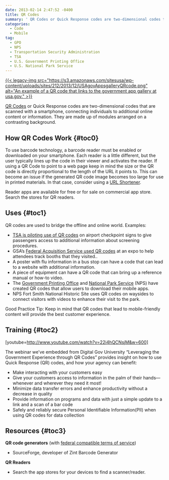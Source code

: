 ```yaml
---
date: 2013-02-14 2:47:52 -0400
title: QR Codes
summary: ' QR Codes or Quick Response codes are two-dimensional codes that are scanned with a smartphone, connecting individuals to additional online content or information. They are made up of modules arranged on a contrasting background. How QR Codes'
categories:
  - Code
  - Mobile
tag:
  - GPO
  - NPS
  - Transportation Security Administration
  - TSA
  - U.S. Government Printing Office
  - U.S. National Park Service
---
```


[{{< legacy-img src="https://s3.amazonaws.com/sitesusa/wp-content/uploads/sites/212/2013/12/USAgovAppsgalleryQRcode.png" alt="An example of a QR code that links to the government app gallery at usa.gov." >}}](https://s3.amazonaws.com/sitesusa/wp-content/uploads/sites/212/2013/12/USAgovAppsgalleryQRcode.png)

[QR Codes](http://en.wikipedia.org/wiki/QR_codes) or Quick Response codes are two-dimensional codes that are scanned with a smartphone, connecting individuals to additional online content or information. They are made up of modules arranged on a contrasting background.

## <a name="x-How QR Codes Work"></a>How QR Codes Work {#toc0}

To use barcode technology, a barcode reader must be enabled or downloaded on your smartphone. Each reader is a little different, but the user typically lines up the code in their viewer and activates the reader. If using a QR Code to point to a web page keep in mind the size or the QR code is directly proportional to the length of the URL it points to. This can become an issue if the generated QR code image becomes too large for use in printed materials. In that case, consider using a [URL Shortener](https://www.WHATEVER/2013/12/20/gov-url-shorteners-and-how-to-use-them/ "Gov URL Shorteners and How to Use Them").

Reader apps are available for free or for sale on commercial app store. Search the stores for QR readers.

## Uses {#toc1}

QR codes are used to bridge the offline and online world. Examples:

  * [TSA is piloting use of QR codes](http://www.tsa.gov/press/qr_codes.shtm) on airport checkpoint signs to give passengers access to additional information about screening procedures.
  * GSA&#8217;s [Federal Acquisition Service used QR codes](https://www.WHATEVER/2013/03/07/gsa-fas-qr-code/ "GSA FAS QR Code") at an expo to help attendees track booths that they visited..
  * A poster with flu information in a bus stop can have a code that can lead to a website with additional information.
  * A piece of equipment can have a QR code that can bring up a reference manual or how-to video.
  * The [Government Printing Office](http://www.gpo.gov/mobile/) and [National Park Service](http://www.nps.gov/nama/photosmultimedia/app-page.htm) (NPS) have created QR codes that allow users to download their mobile apps.
  * NPS Fort Smith National Historic Site uses QR codes on waysides to connect visitors with videos to enhance their visit to the park.

Good Practice Tip: Keep in mind that QR codes that lead to mobile-friendly content will provide the best customer experience.

## <a name="x-Training"></a>Training {#toc2}

[youtube=http://www.youtube.com/watch?v=22i4hQCNsjM&w=600]
  
The webinar we&#8217;ve embedded from Digital Gov University &#8220;Leveraging the Government Experience through QR Codes&#8221; provides insight on how to use Quick Response (QR) codes, and how your agency can benefit:

  * Make interacting with your customers easy
  * Give your customers access to information in the palm of their hands—whenever and wherever they need it most!
  * Minimize data transfer errors and enhance productivity without a decrease in quality
  * Provide information on programs and data with just a simple update to a link and a scan of a bar code
  * Safely and reliably secure Personal Identifiable Information(PII) when using QR codes for data collection

## <a name="x-Resources"></a>Resources {#toc3}

**QR code generators** (with [federal compatible terms of service](https://www.WHATEVER/resources/negotiated-terms-of-service-agreements/))

  * SourceForge, developer of Zint Barcode Generator

**QR Readers**

  * Search the app stores for your devices to find a scanner/reader.